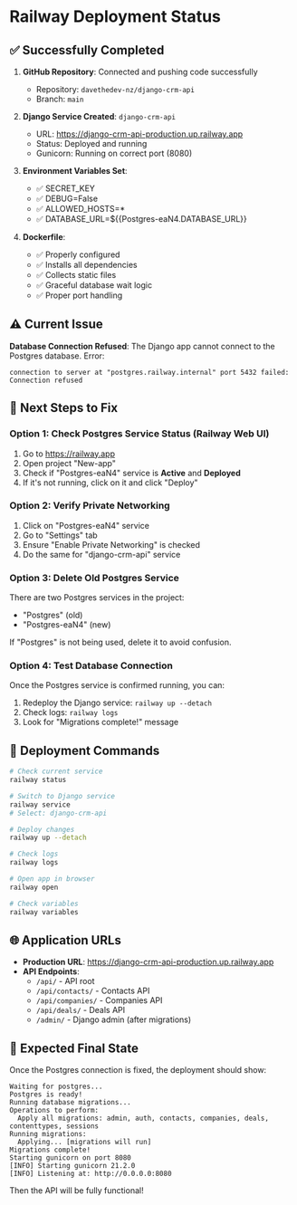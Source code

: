 # Railway Deployment Status

## ✅ Successfully Completed

1. **GitHub Repository**: Connected and pushing code successfully
   - Repository: `davethedev-nz/django-crm-api`
   - Branch: `main`

2. **Django Service Created**: `django-crm-api`
   - URL: https://django-crm-api-production.up.railway.app
   - Status: Deployed and running
   - Gunicorn: Running on correct port (8080)

3. **Environment Variables Set**:
   - ✅ SECRET_KEY
   - ✅ DEBUG=False
   - ✅ ALLOWED_HOSTS=*
   - ✅ DATABASE_URL=${{Postgres-eaN4.DATABASE_URL}}

4. **Dockerfile**:
   - ✅ Properly configured
   - ✅ Installs all dependencies
   - ✅ Collects static files
   - ✅ Graceful database wait logic
   - ✅ Proper port handling

## ⚠️ Current Issue

**Database Connection Refused**:
The Django app cannot connect to the Postgres database. Error:
```
connection to server at "postgres.railway.internal" port 5432 failed: Connection refused
```

## 🔧 Next Steps to Fix

### Option 1: Check Postgres Service Status (Railway Web UI)
1. Go to https://railway.app
2. Open project "New-app"
3. Check if "Postgres-eaN4" service is **Active** and **Deployed**
4. If it's not running, click on it and click "Deploy"

### Option 2: Verify Private Networking
1. Click on "Postgres-eaN4" service
2. Go to "Settings" tab
3. Ensure "Enable Private Networking" is checked
4. Do the same for "django-crm-api" service

### Option 3: Delete Old Postgres Service
There are two Postgres services in the project:
- "Postgres" (old)
- "Postgres-eaN4" (new)

If "Postgres" is not being used, delete it to avoid confusion.

### Option 4: Test Database Connection
Once the Postgres service is confirmed running, you can:
1. Redeploy the Django service: `railway up --detach`
2. Check logs: `railway logs`
3. Look for "Migrations complete!" message

## 📝 Deployment Commands

```bash
# Check current service
railway status

# Switch to Django service
railway service
# Select: django-crm-api

# Deploy changes
railway up --detach

# Check logs
railway logs

# Open app in browser
railway open

# Check variables
railway variables
```

## 🌐 Application URLs

- **Production URL**: https://django-crm-api-production.up.railway.app
- **API Endpoints**:
  - `/api/` - API root
  - `/api/contacts/` - Contacts API
  - `/api/companies/` - Companies API
  - `/api/deals/` - Deals API
  - `/admin/` - Django admin (after migrations)

## 🎯 Expected Final State

Once the Postgres connection is fixed, the deployment should show:
```
Waiting for postgres...
Postgres is ready!
Running database migrations...
Operations to perform:
  Apply all migrations: admin, auth, contacts, companies, deals, contenttypes, sessions
Running migrations:
  Applying... [migrations will run]
Migrations complete!
Starting gunicorn on port 8080
[INFO] Starting gunicorn 21.2.0
[INFO] Listening at: http://0.0.0.0:8080
```

Then the API will be fully functional!
